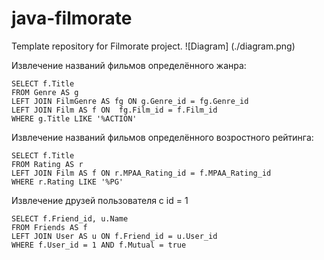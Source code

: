 # java-filmorate
Template repository for Filmorate project.
![Diagram] (./diagram.png)

Извлечение названий фильмов определённого жанра:
```
SELECT f.Title
FROM Genre AS g
LEFT JOIN FilmGenre AS fg ON g.Genre_id = fg.Genre_id
LEFT JOIN Film AS f ON  fg.Film_id = f.Film_id
WHERE g.Title LIKE '%ACTION'
```

Извлечение названий фильмов определённого возростного рейтинга:
```
SELECT f.Title
FROM Rating AS r
LEFT JOIN Film AS f ON r.MPAA_Rating_id = f.MPAA_Rating_id
WHERE r.Rating LIKE '%PG'
```

Извлечение друзей пользователя c id = 1
```
SELECT f.Friend_id, u.Name
FROM Friends AS f
LEFT JOIN User AS u ON f.Friend_id = u.User_id
WHERE f.User_id = 1 AND f.Mutual = true
```
